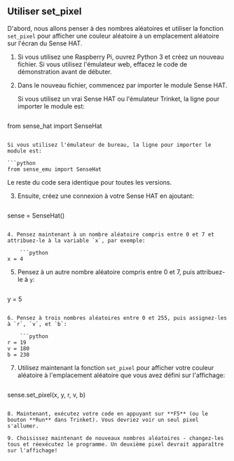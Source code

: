 ## Utiliser set_pixel

D'abord, nous allons penser à des nombres aléatoires et utiliser la fonction `set_pixel` pour afficher une couleur aléatoire à un emplacement aléatoire sur l'écran du Sense HAT.

1. Si vous utilisez une Raspberry Pi, ouvrez Python 3 et créez un nouveau fichier. Si vous utilisez l'émulateur web, effacez le code de démonstration avant de débuter.

2. Dans le nouveau fichier, commencez par importer le module Sense HAT.
    
    Si vous utilisez un vrai Sense HAT ou l'émulateur Trinket, la ligne pour importer le module est:
    
    ```python
from sense_hat import SenseHat
```

Si vous utilisez l'émulateur de bureau, la ligne pour importer le module est:

```python
from sense_emu import SenseHat
```

Le reste du code sera identique pour toutes les versions.

3. Ensuite, créez une connexion à votre Sense HAT en ajoutant:
    
    ```python
sense = SenseHat()
```

4. Pensez maintenant à un nombre aléatoire compris entre 0 et 7 et attribuez-le à la variable `x`, par exemple:
    
    ```python
x = 4
```

5. Pensez à un autre nombre aléatoire compris entre 0 et 7, puis attribuez-le à `y`:
    
    ```python
y = 5
```

6. Pensez à trois nombres aléatoires entre 0 et 255, puis assignez-les à `r`, `v`, et `b`:
    
    ```python
r = 19
v = 180
b = 230
```

7. Utilisez maintenant la fonction `set_pixel` pour afficher votre couleur aléatoire à l'emplacement aléatoire que vous avez défini sur l'affichage:
    
    ```python
sense.set_pixel(x, y, r, v, b)
```

8. Maintenant, exécutez votre code en appuyant sur **F5** (ou le bouton **Run** dans Trinket). Vous devriez voir un seul pixel s'allumer.

9. Choisissez maintenant de nouveaux nombres aléatoires - changez-les tous et réexécutez le programme. Un deuxième pixel devrait apparaître sur l'affichage!